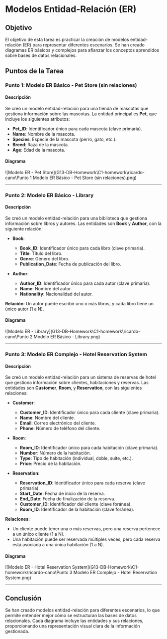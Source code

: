 # Modelos Entidad-Relación (ER)

## Objetivo
El objetivo de esta tarea es practicar la creación de modelos entidad-relación (ER) para representar diferentes escenarios. Se han creado diagramas ER básicos y complejos para afianzar los conceptos aprendidos sobre bases de datos relacionales.

## Puntos de la Tarea

### Punto 1: Modelo ER Básico - Pet Store (sin relaciones)

#### Descripción
Se creó un modelo entidad-relación para una tienda de mascotas que gestiona información sobre las mascotas. La entidad principal es **Pet**, que incluye los siguientes atributos:

- **Pet_ID**: Identificador único para cada mascota (clave primaria).
- **Name**: Nombre de la mascota.
- **Species**: Especie de la mascota (perro, gato, etc.).
- **Breed**: Raza de la mascota.
- **Age**: Edad de la mascota.

#### Diagrama
![Modelo ER - Pet Store](G13-DB-Homework\C1-homework\ricardo-cano\Punto 1 Modelo ER Básico - Pet Store (sin relaciones).png)

---

### Punto 2: Modelo ER Básico - Library

#### Descripción
Se creó un modelo entidad-relación para una biblioteca que gestiona información sobre libros y autores. Las entidades son **Book** y **Author**, con la siguiente relación:

- **Book**:
  - **Book_ID**: Identificador único para cada libro (clave primaria).
  - **Title**: Título del libro.
  - **Genre**: Género del libro.
  - **Publication_Date**: Fecha de publicación del libro.

- **Author**:
  - **Author_ID**: Identificador único para cada autor (clave primaria).
  - **Name**: Nombre del autor.
  - **Nationality**: Nacionalidad del autor.

**Relación**: Un autor puede escribir uno o más libros, y cada libro tiene un único autor (1 a N).

#### Diagrama
![Modelo ER - Library](G13-DB-Homework\C1-homework\ricardo-cano\Punto 2 Modelo ER Básico - Library.png)

---

### Punto 3: Modelo ER Complejo - Hotel Reservation System

#### Descripción
Se creó un modelo entidad-relación para un sistema de reservas de hotel que gestiona información sobre clientes, habitaciones y reservas. Las entidades son **Customer**, **Room**, y **Reservation**, con las siguientes relaciones:

- **Customer**:
  - **Customer_ID**: Identificador único para cada cliente (clave primaria).
  - **Name**: Nombre del cliente.
  - **Email**: Correo electrónico del cliente.
  - **Phone**: Número de teléfono del cliente.

- **Room**:
  - **Room_ID**: Identificador único para cada habitación (clave primaria).
  - **Number**: Número de la habitación.
  - **Type**: Tipo de habitación (individual, doble, suite, etc.).
  - **Price**: Precio de la habitación.

- **Reservation**:
  - **Reservation_ID**: Identificador único para cada reserva (clave primaria).
  - **Start_Date**: Fecha de inicio de la reserva.
  - **End_Date**: Fecha de finalización de la reserva.
  - **Customer_ID**: Identificador del cliente (clave foránea).
  - **Room_ID**: Identificador de la habitación (clave foránea).

**Relaciones**:
- Un cliente puede tener una o más reservas, pero una reserva pertenece a un único cliente (1 a N).
- Una habitación puede ser reservada múltiples veces, pero cada reserva está asociada a una única habitación (1 a N).

#### Diagrama
![Modelo ER - Hotel Reservation System](G13-DB-Homework\C1-homework\ricardo-cano\Punto 3 Modelo ER Complejo - Hotel Reservation System.png)

---

## Conclusión
Se han creado modelos entidad-relación para diferentes escenarios, lo que permite entender mejor cómo se estructuran las bases de datos relacionales. Cada diagrama incluye las entidades y sus relaciones, proporcionando una representación visual clara de la información gestionada.
